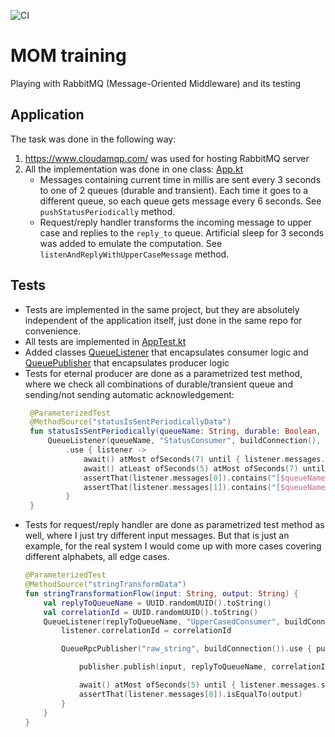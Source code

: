![CI](https://github.com/barvin/mom-training/workflows/CI/badge.svg?branch=main)
# MOM training
Playing with RabbitMQ (Message-Oriented Middleware) and its testing

## Application
The task was done in the following way:
1. https://www.cloudamqp.com/ was used for hosting RabbitMQ server
2. All the implementation was done in one class: [App.kt](src/main/kotlin/org/example/App.kt)
   - Messages containing current time in millis are sent every 3 seconds to one of 2 queues (durable and transient). Each time it goes to a different queue, so each queue gets message every 6 seconds. See `pushStatusPeriodically` method.
   - Request/reply handler transforms the incoming message to upper case and replies to the `reply_to` queue. Artificial sleep for 3 seconds was added to emulate the computation. See `listenAndReplyWithUpperCaseMessage` method.

## Tests
- Tests are implemented in the same project, but they are absolutely independent of the application itself, just done in the same repo for convenience. 
- All tests are implemented in [AppTest.kt](src/test/kotlin/org/example/AppTest.kt)
- Added classes [QueueListener](src/test/kotlin/org/example/QueueListener.kt) that encapsulates consumer logic and [QueuePublisher](src/test/kotlin/org/example/QueuePublisher.kt) that encapsulates producer logic
- Tests for eternal producer are done as a parametrized test method, where we check all combinations of durable/transient queue and sending/not sending automatic acknowledgement:
  ```kotlin
   @ParameterizedTest
   @MethodSource("statusIsSentPeriodicallyData")
   fun statusIsSentPeriodically(queueName: String, durable: Boolean, autoAck: Boolean) {
       QueueListener(queueName, "StatusConsumer", buildConnection(), durable, autoAck)
           .use { listener ->
               await() atMost ofSeconds(7) until { listener.messages.size > 0 }
               await() atLeast ofSeconds(5) atMost ofSeconds(7) until { listener.messages.size > 1 }
               assertThat(listener.messages[0]).contains("[$queueName]")
               assertThat(listener.messages[1]).contains("[$queueName]")
           }
   }
  ```
- Tests for request/reply handler are done as parametrized test method as well, where I just try different input messages. But that is just an example, for the real system I would come up with more cases covering different alphabets, all edge cases.
  ```kotlin
  @ParameterizedTest
  @MethodSource("stringTransformData")
  fun stringTransformationFlow(input: String, output: String) {
      val replyToQueueName = UUID.randomUUID().toString()
      val correlationId = UUID.randomUUID().toString()
      QueueListener(replyToQueueName, "UpperCasedConsumer", buildConnection()).use { listener ->
          listener.correlationId = correlationId

          QueueRpcPublisher("raw_string", buildConnection()).use { publisher ->

              publisher.publish(input, replyToQueueName, correlationId)

              await() atMost ofSeconds(5) until { listener.messages.size > 0 }
              assertThat(listener.messages[0]).isEqualTo(output)
          }
      }
  }
  ```